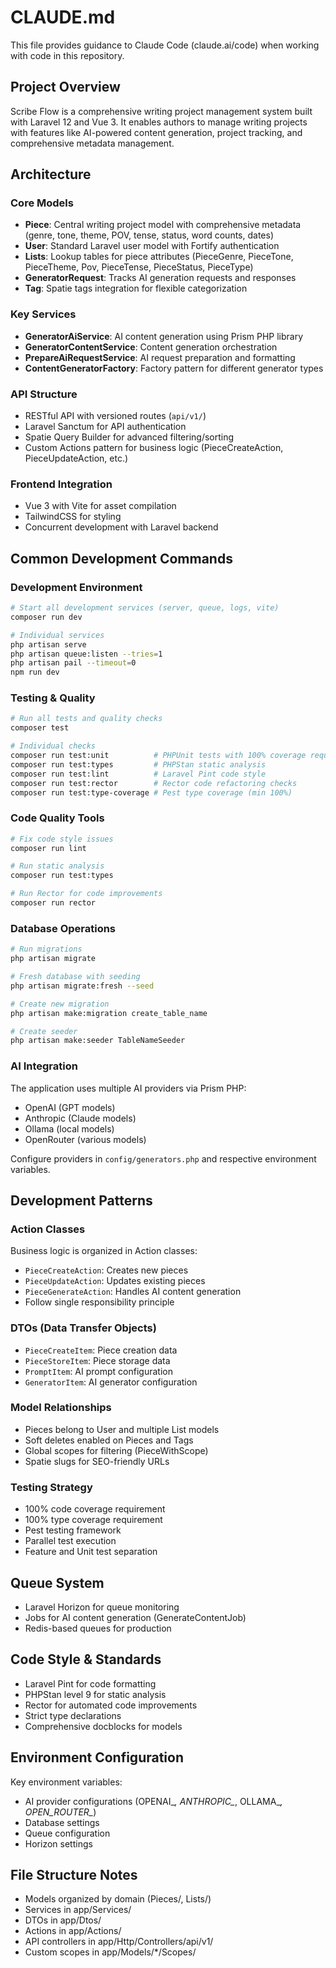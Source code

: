 # CLAUDE.md

This file provides guidance to Claude Code (claude.ai/code) when working with code in this repository.

## Project Overview

Scribe Flow is a comprehensive writing project management system built with Laravel 12 and Vue 3. It enables authors to manage writing projects with features like AI-powered content generation, project tracking, and comprehensive metadata management.

## Architecture

### Core Models
- **Piece**: Central writing project model with comprehensive metadata (genre, tone, theme, POV, tense, status, word counts, dates)
- **User**: Standard Laravel user model with Fortify authentication
- **Lists**: Lookup tables for piece attributes (PieceGenre, PieceTone, PieceTheme, Pov, PieceTense, PieceStatus, PieceType)
- **GeneratorRequest**: Tracks AI generation requests and responses
- **Tag**: Spatie tags integration for flexible categorization

### Key Services
- **GeneratorAiService**: AI content generation using Prism PHP library
- **GeneratorContentService**: Content generation orchestration
- **PrepareAiRequestService**: AI request preparation and formatting
- **ContentGeneratorFactory**: Factory pattern for different generator types

### API Structure
- RESTful API with versioned routes (`api/v1/`)
- Laravel Sanctum for API authentication
- Spatie Query Builder for advanced filtering/sorting
- Custom Actions pattern for business logic (PieceCreateAction, PieceUpdateAction, etc.)

### Frontend Integration
- Vue 3 with Vite for asset compilation
- TailwindCSS for styling
- Concurrent development with Laravel backend

## Common Development Commands

### Development Environment
```bash
# Start all development services (server, queue, logs, vite)
composer run dev

# Individual services
php artisan serve
php artisan queue:listen --tries=1
php artisan pail --timeout=0
npm run dev
```

### Testing & Quality
```bash
# Run all tests and quality checks
composer test

# Individual checks
composer run test:unit          # PHPUnit tests with 100% coverage requirement
composer run test:types         # PHPStan static analysis
composer run test:lint          # Laravel Pint code style
composer run test:rector        # Rector code refactoring checks
composer run test:type-coverage # Pest type coverage (min 100%)
```

### Code Quality Tools
```bash
# Fix code style issues
composer run lint

# Run static analysis
composer run test:types

# Run Rector for code improvements
composer run rector
```

### Database Operations
```bash
# Run migrations
php artisan migrate

# Fresh database with seeding
php artisan migrate:fresh --seed

# Create new migration
php artisan make:migration create_table_name

# Create seeder
php artisan make:seeder TableNameSeeder
```

### AI Integration
The application uses multiple AI providers via Prism PHP:
- OpenAI (GPT models)
- Anthropic (Claude models)
- Ollama (local models)
- OpenRouter (various models)

Configure providers in `config/generators.php` and respective environment variables.

## Development Patterns

### Action Classes
Business logic is organized in Action classes:
- `PieceCreateAction`: Creates new pieces
- `PieceUpdateAction`: Updates existing pieces
- `PieceGenerateAction`: Handles AI content generation
- Follow single responsibility principle

### DTOs (Data Transfer Objects)
- `PieceCreateItem`: Piece creation data
- `PieceStoreItem`: Piece storage data
- `PromptItem`: AI prompt configuration
- `GeneratorItem`: AI generator configuration

### Model Relationships
- Pieces belong to User and multiple List models
- Soft deletes enabled on Pieces and Tags
- Global scopes for filtering (PieceWithScope)
- Spatie slugs for SEO-friendly URLs

### Testing Strategy
- 100% code coverage requirement
- 100% type coverage requirement
- Pest testing framework
- Parallel test execution
- Feature and Unit test separation

## Queue System
- Laravel Horizon for queue monitoring
- Jobs for AI content generation (GenerateContentJob)
- Redis-based queues for production

## Code Style & Standards
- Laravel Pint for code formatting
- PHPStan level 9 for static analysis
- Rector for automated code improvements
- Strict type declarations
- Comprehensive docblocks for models

## Environment Configuration
Key environment variables:
- AI provider configurations (OPENAI_*, ANTHROPIC_*, OLLAMA_*, OPEN_ROUTER_*)
- Database settings
- Queue configuration
- Horizon settings

## File Structure Notes
- Models organized by domain (Pieces/, Lists/)
- Services in app/Services/
- DTOs in app/Dtos/
- Actions in app/Actions/
- API controllers in app/Http/Controllers/api/v1/
- Custom scopes in app/Models/*/Scopes/

